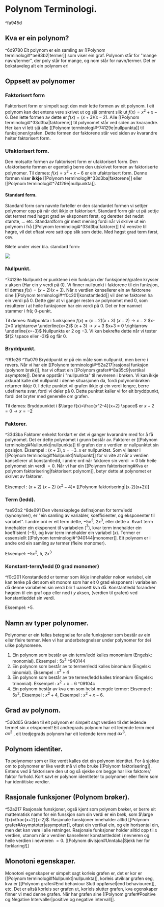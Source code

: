 # Polynom Terminologi.

^fa945d
## Kva er ein polynom?
^6d9780
Eit polynom er ein samling av [[Polynom terminologi#^ae93b2|termer]] som viser ein graf.
Polynom står for "mange navn/termer",
der poly står for mange, og nom står for navn/termer.
Det er bokstaveleg alt ein polynom er!

## Oppsett av polynomer
### Faktorisert form
Faktorisert form er simpelt sagt den meir lette formen av eit polynom. I eit polynom kan det entens vere skrivet ut og sjå omtrent slik ut $f(x)=x^2+x-6$. Den lette formen av dette er $f(x)=(x+3)(x-2)$. Alle [[Polynom terminologi#^33d3ba|faktorene]] til polynomet står ved siden av kvarandre. Her kan vi lett sjå alle [[Polynom terminologi#^74129e|nullpunkta]] til funksjonen/grafen. Dette formen der faktorene står ved siden av kvarandre heiter faktorisert form.

### Ufaktorisert form.
Den motsatte formen av faktorisert form er ufaktorisert form. Den ufaktoriserte formen er egentelig berre den utskrivet formen av faktoriserte polynomer. Til dømes: $f(x)=x^2+x-6$ er ein ufaktorisert form. Denne formen viser **ikkje** [[Polynom terminologi#^33d3ba|faktorene]] eller [[Polynom terminologi#^74129e|nullpunkta]].

#### Standard form.
Standard form som navnte forteller er den standardet formen vi settjer polynomer opp på når det ikkje er faktorisert. Standard form går ut på settje det termet med høgst grad av eksponent først, og deretter det nedst største, $\dots$ etc. Standardform gir mest mening fordi når vi skrive ut ein polynom i frå [[Polynom terminologi#^33d3ba|faktorer]] frå venstre til høgre, vil det oftast vore satt opp slik som dette. Med høgst grad term først, osv. 

Bilete under viser bla. standard form:

![](https://tse1.mm.bing.net/th?id=OIP.hcul58RDB1I9gGdwu-lqTwHaEO&pid=Api)

### Nullpunkt.
^74129e
Nullpunkt er punktene i ein funksjon der funksjonen/grafen krysser $x$ aksen (Har ein $y$ verdi på $0$). Vi finner nullpunkt i faktorene til ein funksjon, til dømes $f(x)=(x-2)(x+3)$. Når $x$ verdien kansellerer ein av faktorene sine [[Polynom terminologi#^f0c201|konstantledd]] vil denne faktoren ha ein verdi på $0$. Dette gjer at vi ganger resten av polynomet med 0, som resulterer i at heile funksjonen har ein verdi på 0. Det er her namnet stammer i frå; 0-punkt.

Til dømes:
Nullpunkta i funksjonen $f(x)=(x-2)(x+3)$ 
$(x-2) \rightarrow x-2$
$x-2=0 \rightarrow \underline{x=2}$
$(x+3) \rightarrow x+3$
$x+3 = 0 \rightarrow \underline{x=-3}$
Nullpunkta er $2$ og $-3$.
Vi kan bekrefte dette når vi tester $f(2 \space eller -3)$ og får 0.

### Bryddpunkt.
^f61e26
^11a079
Bryddpunkt er på ein måte som nullpunkt, men berre i revers. Når vi har ein [[Polynom terminologi#^52a217|rasjonal funksjon (polynom brøk)]], har vi oftast ein [[Polynom grafer#^8a35c9|vertikal asymptote]]. Denne oppstår i "nullpunkta"  til nevneren i brøken. Vi kan ikkje akkurat kalle det nullpunkt i denne situasjonen da, fordi polynombrøken returner ikkje 0. I dette punktet vil grafen ikkje gi ein verdi lengre, berre udefinerte svar, fordi vi deler på 0. Dette punktet kaller vi for eit bryddpunkt, fordi det bryter med generelle om grafen.

Til dømes:
Bryddpunktet i $\large f(x)=\frac{x^2-4}{x+2} \space$  er  $x+2=0 \rightarrow x=-2$

### Faktorer.
^33d3ba
Faktorer enkelst forklart er det vi ganger kvarandre med for å få polynomet. Det er dette polynomet i grunn består av. Faktorer er [[Polynom terminologi#Nullpunkt|nullpunkta]] til grafen der $x$ verdien er nullpunktet sin posisjon. Eksempel : $(x+3), x=-3$. $x$ er nullpunktet. Som vi lærer i [[Polynom terminologi#Nullpunkt|Nullpunkt]] for vi vite at når $x$ verdien kansellerer ut konstantledd, i andre ord når faktoren sin verdi $= 0$ blir heile polynomet sin verdi $= 0$. Når vi har ein [[Polynom faktorisering#Kva er polynom faktorisering|faktorisert polynom]], betyr dette at polynomet er skrivet av faktorer.

Eksempel :
$(x+2)$
$(x-2)$
$(x^2-4) =$ [[Polynom faktorisering|(x-2)(x+2)]]

### Term (ledd).
^ae93b2
^8de091
Den vitenskaplege definsjonen for term/ledd (synonymer), er "ein samling av variabler, koeffisienter, og eksponenter til variabel". I andre ord er eit term dette, $-5x^3$, $2x^3$,  eller dette $x$. Kvart term innehalder ein eksponent til variabelen ($^3$), kvar term innehalder ein koeffisient ($-5$), og kvar term innehalder ein variabel ($x$). Termer er essensiellt [[Polynom terminologi#^940144|monomer]]. Eit polynom er i andre ord ein samling av termer (fleire monomer). 

Eksempel:
$-5x^2$, $5$, $2x^3$


### Konstant-term/ledd (0 grad monomer)
^f0c201
Konstantledd er termer som ikkje innehalder nokon variabel, ein kan tenke på det som eit monom som har eit 0 grad eksponent i variabelen då denne variabelen sin verdi blir 1 uansett kva då. Konstantledd forandrer høgden til ein graf opp eller ned i $y$ aksen, (verdien til grafen)  ved konstantleddet sin verdi.

Eksempel:
$+ 5$.

## Namn av typer polynomer.
Polynomer er ein felles betegnelse for alle funksjoner som består av ein eller fleire termer. Men vi har underbetegnelser under polynomer for dei ulike polynomene. 

1. Ein polynom som består av ein term/ledd kalles monomium (Engelsk: monomial). 
	Eksempel : $5x^2$ ^940144
2. Ein polynom som består av to termer/ledd kalles binomium (Engelsk: binomial).
	Eksempel : $x^2+4$
3. Ein polynom som består av tre termer/ledd kalles trinomium (Engelsk: trinomial).
	Eksempel : $x^2+x-6$ ^09104c
4. Ein polynom består av kva enn som helst mengde termer:
	Eksempel : $5x^2$, Eksempel : $x^2+4$, Eksempel : $x^2+x-6$.

## Grad av polynom.
^5d0d05
Graden til eit polynom er simpelt sagt verdien til det ledende termet sin $x$ eksponent!
Eit andregrads polynom har eit ledende term med $ax^2$ , eit tredjegrads polynom har eit ledende term med $ax^3$.

## Polynom identiter.
To polynomer som er like verdt kalles det ein polynom identitet.
For å sjekke om to polynomer er like verdt må vi ofte bruke [[Polynom faktorisering]].
Entens ved å faktorisere den ut og så sjekke om begge har like faktorer/ faktor forhold.
Kort savt er polynom identiteter to polynomer eller fleire som har identitiske verdier.

## Rasjonale funksjoner (Polynom brøker).
^52a217
Rasjonale funskjoner, også kjent som polynom brøker, er berre eit mattematisk namn for ein funskjon som sin verdi er ein brøk, som $\large f(x)=\frac{x+2}{x-2}$. Rasjonale funskjoner innehalder alltid [[Polynom grafer#Asymptoter|asympoter]], oftast ein vertikal ein, og ein horisontal ein, men det kan vere i alle retninger.  Rasjonale funksjoner holder alltid opp til $x$ verdien, utanom når $x$ verdien kansellerer konstantleddet i nevneren og heile verdien i nevneren $= 0$. [[Polynom divisjon#Unntaka|Sjekk her for forklaring!]]


## Monotoni egenskaper.
Monotoni egenskaper er simpelt sagt korleis grafen er, det er kor er [[Polynom terminologi#Nullpunkt|nullpunkta]], korleis utviklar grafen seg, kva er [[Polynom grafer#End behaviour Slutt oppførsel|end behaviouren]], etc. 
Det er altså korleis ser grafen ut, korleis slutter grafen, kva egenskaper finner vi med denne grafen. Når har grafen sine [[Polynom grafer#Positive og Negative Intervaller|positive og negative intervall]].

